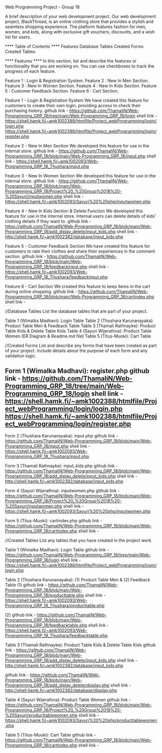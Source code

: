 Web Programming Project - Group 18

A brief description of your web development project.
Our web development project, BlackThread, is an online clothing store that provides a stylish and seamless shopping experience. The platform features fashion for men, women, and kids, along with exclusive gift vouchers, discounts, and a wish list for users.

**** Table of Contents ****
Features 
Database Tables 
Created Forms
Created Tables


**** Features ****
In this section, list and describe the features or functionality that you are working on. You can use checkboxes to track the progress of each feature.

 Feature 1 :  Login & Registration System.
 Feature 2 :  New In Men Section.
 Feature 3 :  New In Women Section.
 Feature 4 :  New In Kids Section.
 Feature 5 :  Customer Feedback Section. 
 Feature 6 :  Cart Section.

 
Feature 1 - Login & Registration System 
We have created this feature for customers to create their own login, providing access to check their purchasing history.
github link - https://github.com/ThamaliN/Web-Programming_GRP_18/tree/main/Web-Programming_GRP_18/login
shell link -  https://shell.hamk.fi/~amk1002388/htmlfile/Project_webProgramming/login/login.php
              https://shell.hamk.fi/~amk1002388/htmlfile/Project_webProgramming/login/register.php  

Feature 2 - New In Men Section 
We developed this feature for use in the internal store.
github link - https://github.com/ThamaliN/Web-Programming_GRP_18/blob/main/Web-Programming_GRP_18/input.php
shell link -  https://shell.hamk.fi/~amk1002093/Web-Programming_GRP_18_Thushara/input.php

Feature 3 - New In Women Section 
We developed this feature for use in the internal store.
github link - https://github.com/ThamaliN/Web-Programming_GRP_18/blob/main/Web-Programming_GRP_18/Project%20_%20Group%2018%20-%20Sayuri/inputwomen.php
shell link -  https://shell.hamk.fi/~amk1002093/Sayuri%20%20php/inputwomen.php

Feature 4 - New In Kids Section & Delete Function
We developed this feature for use in the internal store. Internal users can delete details of kids' clothing details if they want to.
github link - https://github.com/ThamaliN/Web-Programming_GRP_18/blob/main/Web-Programming_GRP_18/add_diplay_delete/input_kids.php
shell link -  http://shell.hamk.fi/~amk1002382/database/input_kids.php

Feature 5 - Customer Feedback Section 
We have created this feature for customers to rate their clothes and share their experiences in the comment section.
github link - https://github.com/ThamaliN/Web-Programming_GRP_18/blob/main/Web-Programming_GRP_18/feedbackinput.php
shell link -  https://shell.hamk.fi/~amk1002093/Web-Programming_GRP_18_Thushara/feedbackinput.php

Feature 6 - Cart Section 
We created this feature to keep items in the cart during online shopping.
github link - https://github.com/ThamaliN/Web-Programming_GRP_18/blob/main/Web-Programming_GRP_18/cartindex.php
shell link -  


//Database Tables
List the database tables that are part of your project.

Table 1 (Wimalka Madhavi): Login Table
Table 2 (Thushara Karunanayaka): Product Table Men & Feedback Table
Table 3 (Thamali Rathnayke): Product Table Kids & Delete Table Kids
Table 4 (Sayuri Wijerathna): Product Table Women (ER Diagram & Readme.md file)
Table 5 (Titus-Muoki): Cart Table  



//Created Forms
List and describe any forms that have been created as part of your project. Include details about the purpose of each form and any validation logic.

Form 1 (Wimalka Madhavi): register.php
github link - https://github.com/ThamaliN/Web-Programming_GRP_18/tree/main/Web-Programming_GRP_18/login
shell link -  https://shell.hamk.fi/~amk1002388/htmlfile/Project_webProgramming/login/login.php
              https://shell.hamk.fi/~amk1002388/htmlfile/Project_webProgramming/login/register.php  
- 
Form 2 (Thushara Karunanayaka): input.php
github link - https://github.com/ThamaliN/Web-Programming_GRP_18/blob/main/Web-Programming_GRP_18/input.php
shell link -  https://shell.hamk.fi/~amk1002093/Web-Programming_GRP_18_Thushara/input.php

Form 3 (Thamali Rathnayke): input_kids.php
github link - https://github.com/ThamaliN/Web-Programming_GRP_18/blob/main/Web-Programming_GRP_18/add_diplay_delete/input_kids.php
shell link -  http://shell.hamk.fi/~amk1002382/database/input_kids.php

Form 4 (Sayuri Wijerathna): inputwomen.php
github link - https://github.com/ThamaliN/Web-Programming_GRP_18/blob/main/Web-Programming_GRP_18/Project%20_%20Group%2018%20-%20Sayuri/inputwomen.php
shell link - https://shell.hamk.fi/~amk1002093/Sayuri%20%20php/inputwomen.php

Form 5 (Titus-Muoki): cartindex.php
github link - https://github.com/ThamaliN/Web-Programming_GRP_18/blob/main/Web-Programming_GRP_18/cartindex.php
shell link - 



//Created Tables
List any tables that you have created in the project work

Table 1 (Wimalka Madhavi): Login Table
github link - https://github.com/ThamaliN/Web-Programming_GRP_18/tree/main/Web-Programming_GRP_18/login
shell link -https://shell.hamk.fi/~amk1002388/htmlfile/Project_webProgramming/login/login.php

Table 2 (Thushara Karunanayaka): (1) Product Table Men & (2) Feedback Table
(1) github link - https://github.com/ThamaliN/Web-Programming_GRP_18/blob/main/Web-Programming_GRP_18/producttable.php
shell link - https://shell.hamk.fi/~amk1002093/Web-Programming_GRP_18_Thushara/producttable.php

(2) github link - https://github.com/ThamaliN/Web-Programming_GRP_18/blob/main/Web-Programming_GRP_18/feedbacktable.php
shell link - https://shell.hamk.fi/~amk1002093/Web-Programming_GRP_18_Thushara/feedbacktable.php

Table 3 (Thamali Rathnayke): Product Table Kids & Delete Table Kids
github link - https://github.com/ThamaliN/Web-Programming_GRP_18/blob/main/Web-Programming_GRP_18/add_diplay_delete/input_kids.php
shell link -  http://shell.hamk.fi/~amk1002382/database/input_kids.php

github link - https://github.com/ThamaliN/Web-Programming_GRP_18/blob/main/Web-Programming_GRP_18/add_diplay_delete/display.php
shell link - http://shell.hamk.fi/~amk1002382/database/display.php

Table 4 (Sayuri Wijerathna): Product Table Women 
github link - https://github.com/ThamaliN/Web-Programming_GRP_18/blob/main/Web-Programming_GRP_18/Project%20_%20Group%2018%20-%20Sayuri/producttablewomen.php
shell link - https://shell.hamk.fi/~amk1002093/Sayuri%20%20php/producttablewomen.php

Table 5 (Titus-Muoki): Cart Table 
github link - https://github.com/ThamaliN/Web-Programming_GRP_18/blob/main/Web-Programming_GRP_18/cartindex.php
shell link - 
